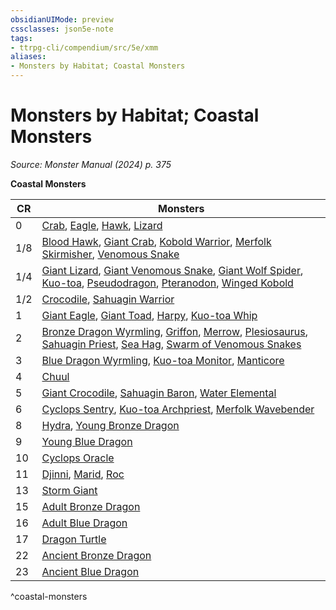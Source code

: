 ```yaml
---
obsidianUIMode: preview
cssclasses: json5e-note
tags:
- ttrpg-cli/compendium/src/5e/xmm
aliases:
- Monsters by Habitat; Coastal Monsters
---
```

# Monsters by Habitat; Coastal Monsters
*Source: Monster Manual (2024) p. 375* 

**Coastal Monsters**

| CR | Monsters |
|----|----------|
| 0 | [Crab](Інструменти%20ДМ/CLI/bestiary/beast/crab-xmm.md), [Eagle](Інструменти%20ДМ/CLI/bestiary/beast/eagle-xmm.md), [Hawk](Інструменти%20ДМ/CLI/bestiary/beast/hawk-xmm.md), [Lizard](Інструменти%20ДМ/CLI/bestiary/beast/lizard-xmm.md) |
| 1/8 | [Blood Hawk](Інструменти%20ДМ/CLI/bestiary/beast/blood-hawk-xmm.md), [Giant Crab](Інструменти%20ДМ/CLI/bestiary/beast/giant-crab-xmm.md), [Kobold Warrior](Інструменти%20ДМ/CLI/bestiary/dragon/kobold-warrior-xmm.md), [Merfolk Skirmisher](Інструменти%20ДМ/CLI/bestiary/elemental/merfolk-skirmisher-xmm.md), [Venomous Snake](Інструменти%20ДМ/CLI/bestiary/beast/venomous-snake-xmm.md) |
| 1/4 | [Giant Lizard](Інструменти%20ДМ/CLI/bestiary/beast/giant-lizard-xmm.md), [Giant Venomous Snake](Інструменти%20ДМ/CLI/bestiary/beast/giant-venomous-snake-xmm.md), [Giant Wolf Spider](Інструменти%20ДМ/CLI/bestiary/beast/giant-wolf-spider-xmm.md), [Kuo-toa](Інструменти%20ДМ/CLI/bestiary/aberration/kuo-toa-xmm.md), [Pseudodragon](Інструменти%20ДМ/CLI/bestiary/dragon/pseudodragon-xmm.md), [Pteranodon](Інструменти%20ДМ/CLI/bestiary/beast/pteranodon-xmm.md), [Winged Kobold](Інструменти%20ДМ/CLI/bestiary/dragon/winged-kobold-xmm.md) |
| 1/2 | [Crocodile](Інструменти%20ДМ/CLI/bestiary/beast/crocodile-xmm.md), [Sahuagin Warrior](Інструменти%20ДМ/CLI/bestiary/fiend/sahuagin-warrior-xmm.md) |
| 1 | [Giant Eagle](Інструменти%20ДМ/CLI/bestiary/celestial/giant-eagle-xmm.md), [Giant Toad](Інструменти%20ДМ/CLI/bestiary/beast/giant-toad-xmm.md), [Harpy](Інструменти%20ДМ/CLI/bestiary/monstrosity/harpy-xmm.md), [Kuo-toa Whip](Інструменти%20ДМ/CLI/bestiary/aberration/kuo-toa-whip-xmm.md) |
| 2 | [Bronze Dragon Wyrmling](Інструменти%20ДМ/CLI/bestiary/dragon/bronze-dragon-wyrmling-xmm.md), [Griffon](Інструменти%20ДМ/CLI/bestiary/monstrosity/griffon-xmm.md), [Merrow](Інструменти%20ДМ/CLI/bestiary/monstrosity/merrow-xmm.md), [Plesiosaurus](Інструменти%20ДМ/CLI/bestiary/beast/plesiosaurus-xmm.md), [Sahuagin Priest](Інструменти%20ДМ/CLI/bestiary/fiend/sahuagin-priest-xmm.md), [Sea Hag](Інструменти%20ДМ/CLI/bestiary/fey/sea-hag-xmm.md), [Swarm of Venomous Snakes](Інструменти%20ДМ/CLI/bestiary/beast/swarm-of-venomous-snakes-xmm.md) |
| 3 | [Blue Dragon Wyrmling](Інструменти%20ДМ/CLI/bestiary/dragon/blue-dragon-wyrmling-xmm.md), [Kuo-toa Monitor](Інструменти%20ДМ/CLI/bestiary/aberration/kuo-toa-monitor-xmm.md), [Manticore](Інструменти%20ДМ/CLI/bestiary/monstrosity/manticore-xmm.md) |
| 4 | [Chuul](Інструменти%20ДМ/CLI/bestiary/aberration/chuul-xmm.md) |
| 5 | [Giant Crocodile](Інструменти%20ДМ/CLI/bestiary/beast/giant-crocodile-xmm.md), [Sahuagin Baron](Інструменти%20ДМ/CLI/bestiary/fiend/sahuagin-baron-xmm.md), [Water Elemental](Інструменти%20ДМ/CLI/bestiary/elemental/water-elemental-xmm.md) |
| 6 | [Cyclops Sentry](Інструменти%20ДМ/CLI/bestiary/giant/cyclops-sentry-xmm.md), [Kuo-toa Archpriest](Інструменти%20ДМ/CLI/bestiary/aberration/kuo-toa-archpriest-xmm.md), [Merfolk Wavebender](Інструменти%20ДМ/CLI/bestiary/elemental/merfolk-wavebender-xmm.md) |
| 8 | [Hydra](Інструменти%20ДМ/CLI/bestiary/monstrosity/hydra-xmm.md), [Young Bronze Dragon](Інструменти%20ДМ/CLI/bestiary/dragon/young-bronze-dragon-xmm.md) |
| 9 | [Young Blue Dragon](Інструменти%20ДМ/CLI/bestiary/dragon/young-blue-dragon-xmm.md) |
| 10 | [Cyclops Oracle](Інструменти%20ДМ/CLI/bestiary/giant/cyclops-oracle-xmm.md) |
| 11 | [Djinni](Інструменти%20ДМ/CLI/bestiary/elemental/djinni-xmm.md), [Marid](Інструменти%20ДМ/CLI/bestiary/elemental/marid-xmm.md), [Roc](Інструменти%20ДМ/CLI/bestiary/monstrosity/roc-xmm.md) |
| 13 | [Storm Giant](Інструменти%20ДМ/CLI/bestiary/giant/storm-giant-xmm.md) |
| 15 | [Adult Bronze Dragon](Інструменти%20ДМ/CLI/bestiary/dragon/adult-bronze-dragon-xmm.md) |
| 16 | [Adult Blue Dragon](Інструменти%20ДМ/CLI/bestiary/dragon/adult-blue-dragon-xmm.md) |
| 17 | [Dragon Turtle](Інструменти%20ДМ/CLI/bestiary/dragon/dragon-turtle-xmm.md) |
| 22 | [Ancient Bronze Dragon](Інструменти%20ДМ/CLI/bestiary/dragon/ancient-bronze-dragon-xmm.md) |
| 23 | [Ancient Blue Dragon](Інструменти%20ДМ/CLI/bestiary/dragon/ancient-blue-dragon-xmm.md) |
^coastal-monsters